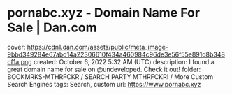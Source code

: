 # pornabc.xyz - Domain Name For Sale | Dan.com

cover: https://cdn1.dan.com/assets/public/meta_image-9bbd349284e67abd14a22306610f434a460984c96de3e56f55e891d8b348cf1a.png
created: October 6, 2022 5:32 AM (UTC)
description: I found a great domain name for sale on @undeveloped. Check it out!
folder: BOOKMRKS-MTHRFCKR / SEARCH PARTY MTHRFCKR! / More Custom Search Engines
tags: Search, custom
url: https://www.pornabc.xyz